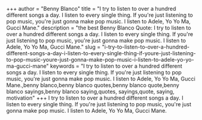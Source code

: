 +++
author = "Benny Blanco"
title = "I try to listen to over a hundred different songs a day. I listen to every single thing. If you're just listening to pop music, you're just gonna make pop music. I listen to Adele, Yo Yo Ma, Gucci Mane."
description = "the best Benny Blanco Quote: I try to listen to over a hundred different songs a day. I listen to every single thing. If you're just listening to pop music, you're just gonna make pop music. I listen to Adele, Yo Yo Ma, Gucci Mane."
slug = "i-try-to-listen-to-over-a-hundred-different-songs-a-day-i-listen-to-every-single-thing-if-youre-just-listening-to-pop-music-youre-just-gonna-make-pop-music-i-listen-to-adele-yo-yo-ma-gucci-mane"
keywords = "I try to listen to over a hundred different songs a day. I listen to every single thing. If you're just listening to pop music, you're just gonna make pop music. I listen to Adele, Yo Yo Ma, Gucci Mane.,benny blanco,benny blanco quotes,benny blanco quote,benny blanco sayings,benny blanco saying,quotes, sayings,quote, saying, motivation"
+++
I try to listen to over a hundred different songs a day. I listen to every single thing. If you're just listening to pop music, you're just gonna make pop music. I listen to Adele, Yo Yo Ma, Gucci Mane.
